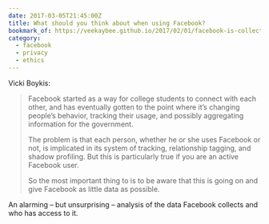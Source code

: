 ```yaml
---
date: 2017-03-05T21:45:00Z
title: What should you think about when using Facebook?
bookmark_of: https://veekaybee.github.io/2017/02/01/facebook-is-collecting-this/
category:
  - facebook
  - privacy
  - ethics
---
```


Vicki Boykis:

> Facebook started as a way for college students to connect with each other, and has eventually gotten to the point where it’s changing people’s behavior, tracking their usage, and possibly aggregating information for the government.
>
> The problem is that each person, whether he or she uses Facebook or not, is implicated in its system of tracking, relationship tagging, and shadow profiling. But this is particularly true if you are an active Facebook user.
>
> So the most important thing to is to be aware that this is going on and give Facebook as little data as possible.

An alarming – but unsurprising – analysis of the data Facebook collects and who has access to it.
